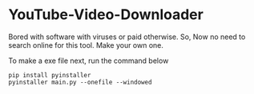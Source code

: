 # YouTube-Video-Downloader
Bored with software with viruses or paid otherwise. 
So, Now no need to search online for this tool. Make your own one.

To make a exe file next, run the command below

```
pip install pyinstaller
pyinstaller main.py --onefile --windowed
```
